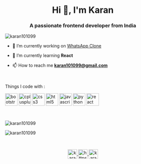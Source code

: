 <h1 align="center">Hi 👋, I'm Karan</h1>
<h3 align="center">A passionate frontend developer from India</h3>

<p align="left"> <img src="https://komarev.com/ghpvc/?username=karan101099" alt="karan101099" /> </p>

- 🔭 I’m currently working on [WhatsApp Clone](https://github.com/karan101099/WhatsApp-Clone)

- 🌱 I’m currently learning **React**

- 📫 How to reach me **karan101099@gmail.com**
<br>
<p align="left">Things I code with :</p>
<p align="left"><img src="https://devicons.github.io/devicon/devicon.git/icons/bootstrap/bootstrap-plain.svg" alt="bootstrap" width="40" height="40"/> <img src="https://devicons.github.io/devicon/devicon.git/icons/cplusplus/cplusplus-original.svg" alt="cplusplus" width="40" height="40"/> <img src="https://devicons.github.io/devicon/devicon.git/icons/css3/css3-original-wordmark.svg" alt="css3" width="40" height="40"/> <img src="https://devicons.github.io/devicon/devicon.git/icons/html5/html5-original-wordmark.svg" alt="html5" width="40" height="40"/> <img src="https://devicons.github.io/devicon/devicon.git/icons/javascript/javascript-original.svg" alt="javascript" width="40" height="40"/> <img src="https://devicons.github.io/devicon/devicon.git/icons/python/python-original.svg" alt="python" width="40" height="40"/> <img src="https://devicons.github.io/devicon/devicon.git/icons/react/react-original-wordmark.svg" alt="react" width="40" height="40"/></p>
<br/>
<p><img align="left" src="https://github-readme-stats.vercel.app/api/top-langs/?username=karan101099&layout=compact&hide=html" alt="karan101099" /></p>
<br/>
<p align="left"><img src="https://github-readme-stats.vercel.app/api?username=karan101099&show_icons=true" alt="karan101099" /></p>
<br/>
<p align="center">
<a href="https://twitter.com/karan__asp" target="blank"><img align="center" src="https://cdn.jsdelivr.net/npm/simple-icons@3.0.1/icons/twitter.svg" alt="karan__asp" height="30" width="30" />  </a>
<a href="https://linkedin.com/in/https://www.linkedin.com/in/prabakaran-as/" target="blank"><img align="center" src="https://cdn.jsdelivr.net/npm/simple-icons@3.0.1/icons/linkedin.svg" alt="https://www.linkedin.com/in/prabakaran-as/" height="30" width="30" />  </a>
<a href="https://instagram.com/karan_asp" target="blank"><img align="center" src="https://cdn.jsdelivr.net/npm/simple-icons@3.0.1/icons/instagram.svg" alt="karan_asp" height="30" width="30" />  </a>
</p>

